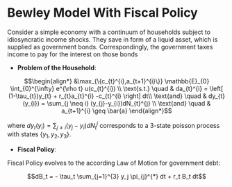# Bewley Model With Fiscal Policy

Consider a simple economy with a continuum of households subject to idiosyncratic income shocks. They save in form of a liquid asset, which is supplied as government bonds. Correspondingly, the government taxes income to pay for the interest on those bonds

- **Problem of the Household**:

```math
\begin{align*}
&\max_{\{c_{t}^{i},a_{t+1}^{i}\}} \mathbb{E}_{0} \int_{0}^{\infty} e^{\rho t} u(c_{t}^{i}) \\
\text{s.t.} \quad  & da_{t}^{i}  = \left[ (1-\tau_{t})y_{t} + r_{t}a_{t}^{i} -c_{t}^{i} \right] dt\\
\text{and} \quad  & dy_{t}(y_{i}) = \sum_{j \neq i} (y_{j}-y_{i})dN_{t}^{j} \\
\text{and} \quad & a_{t+1}^{i} \geq \bar{a}
\end{align*}
```
where $dy_{t}(y_{i}) = \sum_{j \neq i} (y_{j}-y_{i})dN_{t}^{j}$ corresponds to a 3-state poisson process with states $\lbrace y_{1},y_{2},y_{3}\rbrace$. 

- **Fiscal Policy**:

Fiscal Policy evolves to the according Law of Motion for government debt:

```math
dB_t = - \tau_t \sum_{j=1}^{3} y_j \pi_{j}^{*} dt + r_t B_t dt
```

